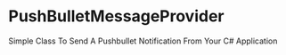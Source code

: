 # PushBulletMessageProvider
Simple Class To Send A Pushbullet Notification From Your C# Application
